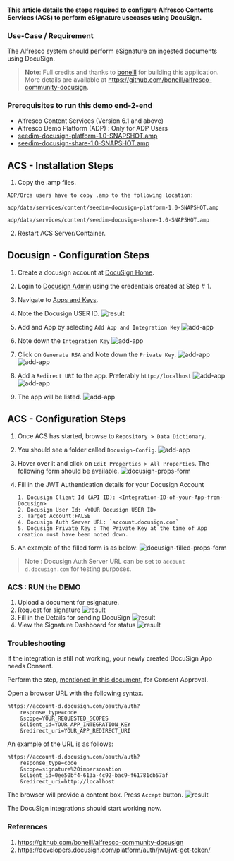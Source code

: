 #### This article details the steps required to configure Alfresco Contents Services (ACS) to perform eSignature usecases using DocuSign.

### Use-Case / Requirement
The Alfresco system should perform eSignature on ingested documents using DocuSign.

> **Note**: Full credits and thanks to [boneill](https://github.com/boneill) for building this application. More details are available at https://github.com/boneill/alfresco-community-docusign.

### Prerequisites to run this demo end-2-end

* Alfresco Content Services (Version 6.1 and above)
* Alfresco Demo Platform (ADP) : Only for ADP Users
* [seedim-docusign-platform-1.0-SNAPSHOT.amp](assets/seedim-docusign-platform-1.0-SNAPSHOT.amp)
* [seedim-docusign-share-1.0-SNAPSHOT.amp](assets/seedim-docusign-share-1.0-SNAPSHOT.amp)
  
## ACS - Installation Steps

1. Copy the .amp files.
```
ADP/Orca users have to copy .amp to the following location:

adp/data/services/content/seedim-docusign-platform-1.0-SNAPSHOT.amp

adp/data/services/content/seedim-docusign-share-1.0-SNAPSHOT.amp

```
2. Restart ACS Server/Container.

## Docusign - Configuration Steps

1. Create a docusign account at [DocuSign Home](https://account.docusign.com/#/username).
2. Login to [Docusign Admin](https://admindemo.docusign.com/admin-dashboard) using the credentials created at Step # 1.
3. Navigate to [Apps and Keys](https://admindemo.docusign.com/apps-and-keys).
4. Note the Docusign USER ID.
![result](assets/1.png)
5. Add and App by selecting `Add App and Integration Key`
![add-app](assets/2.png)
6. Note down the `Integration Key`
![add-app](assets/3.png)

7. Click on `Generate RSA` and Note down the `Private Key`.
![add-app](assets/4.png)
![add-app](assets/5.png)

8. Add a `Redirect URI` to the app. Preferably `http://localhost`
![add-app](assets/6.png)
![add-app](assets/7.png)

9.  The app will be listed.
![add-app](assets/8.png)


## ACS - Configuration Steps

1. Once ACS has started, browse to `Repository > Data Dictionary`.
2. You should see a folder called `Docusign-Config`. 
![add-app](assets/9.png)

3. Hover over it and click on `Edit Properties > All Properties`. The following form should be available.
![docusign-props-form](assets/10.png)
4. Fill in the JWT Authentication details for your Docusign Account


    ```
    1. Docusign Client Id (API ID): <Integration-ID-of-your-App-from-Docusign>
    2. Docusign User Id: <YOUR Docusign USER ID>
    3. Target Account:FALSE
    4. Docusign Auth Server URL: `account.docusign.com`
    5. Docusign Private Key : The Private Key at the time of App creation must have been noted down.
    ```
5. An example of the filled form is as below:
![docusign-filled-props-form](assets/11.png)

> Note : Docusign Auth Server URL can be set to `account-d.docusign.com` for testing purposes.

### ACS : RUN the DEMO
1. Upload a document for esignature.
2. Request for signature
![result](assets/12.png)
3. Fill in the Details for sending DocuSign
![result](assets/13.png)
4. View the Signature Dashboard for status
![result](assets/14.png)

### Troubleshooting

If the integration is still not working, your newly created DocuSign App needs Consent.

Perform the step, [mentioned in this document](https://developers.docusign.com/platform/auth/jwt/jwt-get-token/), for Consent Approval.

Open a browser URL with the following syntax.

```
https://account-d.docusign.com/oauth/auth?
    response_type=code
    &scope=YOUR_REQUESTED_SCOPES
    &client_id=YOUR_APP_INTEGRATION_KEY
    &redirect_uri=YOUR_APP_REDIRECT_URI
```

An example of the URL is as follows:
```
https://account-d.docusign.com/oauth/auth?
    response_type=code
    &scope=signature%20impersonation
    &client_id=0ee50bf4-613a-4c92-bac9-f61781cb57af
    &redirect_uri=http://localhost
```
The browser will provide a content box. Press `Accept` button.
![result](assets/15.png)

The DocuSign integrations should start working now.

### References
1. https://github.com/boneill/alfresco-community-docusign
2. https://developers.docusign.com/platform/auth/jwt/jwt-get-token/